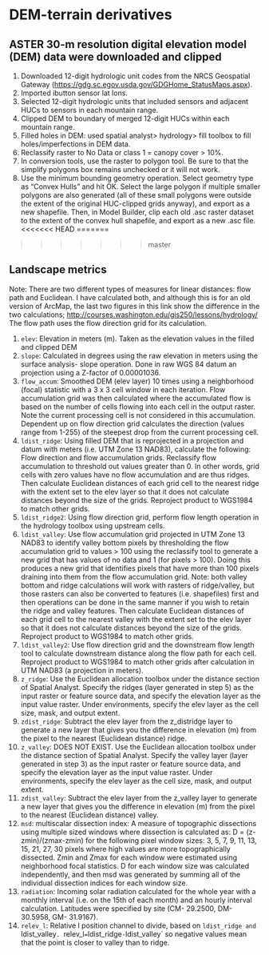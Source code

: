﻿DEM-terrain derivatives
=======================

## ASTER 30-m resolution digital elevation model (DEM) data were downloaded and clipped ##

1. Downloaded 12-digit hydrologic unit codes from the NRCS Geospatial Gateway (https://gdg.sc.egov.usda.gov/GDGHome_StatusMaps.aspx). 
2. Imported ibutton sensor lat lons.
3. Selected 12-digit hydrologic units that included sensors and adjacent HUCs to sensors in each mountain range.
4. Clipped DEM to boundary of merged 12-digit HUCs within each mountain range.
5. Filled holes in DEM: used spatial analyst> hydrology> fill toolbox to fill holes/imperfections in DEM data.
6. Reclassify raster to No Data or class 1 = canopy cover > 10%.
7. In conversion tools, use the raster to polygon tool. Be sure to that the simplify polygons box remains unchecked or it will not work. 
8. Use the minimum bounding geometry operation. Select geometry type as “Convex Hulls” and hit OK. Select the large polygon if multiple smaller polygons are also generated (all of these small polygons were outside the extent of the original HUC-clipped grids anyway), and export as a new shapefile. Then, in Model Builder, clip each old .asc raster dataset to the extent of the convex hull shapefile, and export as a new .asc file.
<<<<<<< HEAD
=======

>>>>>>> master

## Landscape metrics ##

Note: There are two different types of measures for linear distances: flow path and Euclidean. I have calculated both, and although this is for an old version of ArcMap, the last two figures in this link show the difference in the two calculations; http://courses.washington.edu/gis250/lessons/hydrology/ The flow path uses the flow direction grid for its calculation.

1. `elev`: Elevation in meters (m). Taken as the elevation values in the filled and clipped DEM
2. `slope`: Calculated in degrees using the raw elevation in meters using the surface analysis- slope operation. Done in raw WGS 84 datum an projection using a Z-factor of 0.00001036.
3. `flow_accum`: Smoothed DEM (elev layer) 10 times using a neighborhood (focal) statistic with a 3 x 3 cell window in each iteration. Flow accumulation grid was then calculated where the accumulated flow is based on the number of cells flowing into each cell in the output raster. Note the current processing cell is not considered in this accumulation. Dependent up on flow direction grid calculates the direction (values range from 1-255) of the steepest drop from the current processing cell. 
4. `ldist_ridge`: Using filled DEM that is reprojected in a projection and datum with meters (i.e. UTM Zone 13 NAD83), calculate the following: Flow direction and flow accumulation grids. Reclassify flow accumulation to threshold out values greater than 0. In other words, grid cells with zero values have no flow accumulation and are thus ridges. Then calculate Euclidean distances of each grid cell to the nearest ridge with the extent set to the elev layer so that it does not calculate distances beyond the size of the grids. Reproject product to WGS1984 to match other grids.
5. `ldist_ridge2`: Using flow direction grid, perform flow length operation in the hydrology toolbox using upstream cells.
6. `ldist_valley`: Use flow accumulation grid projected in UTM Zone 13 NAD83 to identify valley bottom pixels by thresholding the flow accumulation grid to values > 100 using the reclassify tool to generate a new grid that has values of no data and 1 (for pixels > 100). Doing this produces a new grid that identifies pixels that have more than 100 pixels draining into them from the flow accumulation grid. Note: both valley bottom and ridge calculations will work with rasters of ridge/valley, but those rasters can also be converted to features (i.e. shapefiles) first and then operations can be done in the same manner if you wish to retain the ridge and valley features.  Then calculate Euclidean distances of each grid cell to the nearest valley with the extent set to the elev layer so that it does not calculate distances beyond the size of the grids. Reproject product to WGS1984 to match other grids.
7. `ldist_valley2`: Use flow direction grid and the downstream flow length tool to calculate downstream distance along the flow path for each cell. Reproject product to WGS1984 to match other grids after calculation in UTM NAD83 (a projection in meters). 
8. `z_ridge`: Use the Euclidean allocation toolbox under the distance section of Spatial Analyst. Specify the ridges (layer generated in step 5) as the input raster or feature source data, and specify the elevation layer as the input value raster. Under environments, specify the elev layer as the cell size, mask, and output extent.
9. `zdist_ridge`: Subtract the elev layer from the z_distridge layer to generate a new layer that gives you the difference in elevation (m) from the pixel to the nearest (Euclidean distance) ridge.
10. `z_valley`: DOES NOT EXIST. Use the Euclidean allocation toolbox under the distance section of Spatial Analyst. Specify the valley layer (layer generated in step 3) as the input raster or feature source data, and specify the elevation layer as the input value raster. Under environments, specify the elev layer as the cell size, mask, and output extent.
11. `zdist_valley`: Subtract the elev layer from the z_valley layer to generate a new layer that gives you the difference in elevation (m) from the pixel to the nearest (Euclidean distance) valley.
12. `msd`: multiscalar dissection index: A measure of topographic dissections using multiple sized windows where dissection is calculated as: D = (z-zmin)/(zmax-zmin) for the following pixel window sizes: 3, 5, 7, 9, 11, 13, 15, 21, 27, 30 pixels where high values are more topographically dissected. Zmin and Zmax for each window were estimated using neighborhood focal statistics. D for each window size was calculated independently, and then msd was generated by summing all of the individual dissection indices for each window size.
13. `radiation`: Incoming solar radiation calculated for the whole year with a monthly interval (i.e. on the 15th of each month) and an hourly interval calculation. Latitudes were specified by site (CM- 29.2500, DM-30.5958, GM- 31.9167).
14. `relev_l`: Relative l position channel to divide, based on `ldist_ridge and `ldist_valley`. `relev_l` = `ldist_ridge` - `ldist_valley` so negative values mean that the point is closer to valley than to ridge.
 
